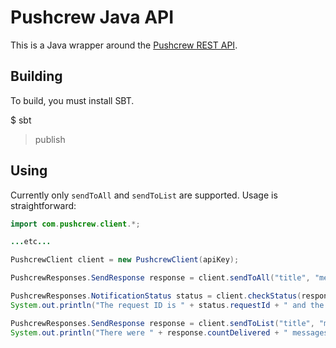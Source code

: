 # Pushcrew Java API

This is a Java wrapper around the [Pushcrew REST API](http://api.pushcrew.com/docs/introduction-to-rest-api).

## Building

To build, you must install SBT.

$ sbt
> publish

## Using

Currently only `sendToAll` and `sendToList` are supported. Usage is straightforward:

```java
import com.pushcrew.client.*;

...etc...

PushcrewClient client = new PushcrewClient(apiKey);

PushcrewResponses.SendResponse response = client.sendToAll("title", "message", "http://www.pushcrew.com");

PushcrewResponses.NotificationStatus status = client.checkStatus(response);
System.out.println("The request ID is " + status.requestId + " and the status was " + status.status);

PushcrewResponses.SendResponse response = client.sendToList("title", "message", "http://www.pushcrew.com", Arrays.asList("subscriber1", "subscriber2", "subscriber2"));
System.out.println("There were " + response.countDelivered + " messages delivered and " + response.countClicked + " responses which were clicked.")

```
